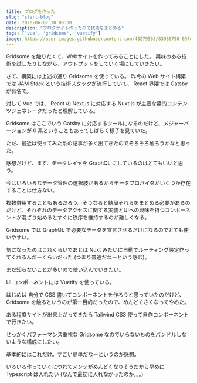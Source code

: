 ```yaml
---
title: ブログを作った
slug: "start-blog"
date: 2020-06-07 10:00:00
description: "ブログサイト作ったので技術をまとめる"
tags: ['vue', 'gridsome', 'vuetify']
image: https://user-images.githubusercontent.com/45279563/83960758-697d5080-a8c7-11ea-808e-5e4650d7ca7a.png
---
```


Gridsome を触りたくて、Webサイトを作ってみることにした。
興味のある技術を試したりしながら、アウトプットをしていく場にしていきたい。

さて、構築には上述の通り Gridsome を使っている。
昨今の Web サイト構築では JAM Stack という技術スタックが流行していて、 React 界隈では Gatsby が有名で。

対して Vue では、 React の Next.js に対応する Nuxt.js が主要な静的コンテンツジェネレータだったと理解している。

Gridsome はここでいう Gatsby に対応するツールになるのだけど、メジャーバージョンが 0 系ということもあってしばらく様子を見ていた。

ただ、最近は使ってみた系の記事が多く出てきたのでそろそろ触ろうかなと思った。

感想だけど、まず、データレイヤを GraphQL にしているのはとてもいいと思う。

今はいろいろなデータ管理の選択肢があるからデータプロバイダがいくつか存在することは仕方ない。

複数併用することもあるだろう。そうなると結局それらをまとめる必要があるのだけど、それぞれのデータアクセスに関する実装とUIへの興味を持つコンポーネントが混ざり始めるとすぐに秩序を維持するのが難しくなる。

Gridsome では GraphQL で必要なデータを宣言させるだけになるのでとても使いやすい。

気になったのはこれくらいであとは Nuxt みたいに自動でルーティング設定作ってくれるんだーくらいだった (つまり普通だねーという感じ)。

まだ知らないことが多いので使い込んでいきたい。

UI コンポーネントには Vuetify を使っている。

はじめは 自分で CSS 書いてコンポーネントを作ろうと思っていたのだけど、 Gridsome を触るというのが第一目的だったので、めんどくさくなってやめた。

ある程度サイトが出来上がってきたら Tailwind CSS 使って自作コンポーネントで行きたい。

せっかくパフォーマンス重視な Gridsome なのでいらないものをバンドルしないような構成にしたい。

基本的にはこれだけ。すごい簡単だなーというのが感想。

いろいろ作っていくにつれてメンテがめんどくなりそうだから早めに Typescript は入れたい (なんで最初に入れなかったのか。。。)